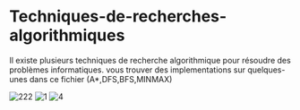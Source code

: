 # Techniques-de-recherches-algorithmiques
 Il existe plusieurs techniques de recherche algorithmique pour résoudre des problèmes informatiques. vous trouver des implementations sur quelques-unes dans ce fichier (A*,DFS,BFS,MINMAX)
 
![222](https://user-images.githubusercontent.com/125216413/229405145-ffa5ceea-54fd-432e-adee-fc0a6308f101.png)
![1](https://user-images.githubusercontent.com/125216413/229405209-97384a5a-90ed-462e-a6db-65599a9e0032.png)
![4](https://user-images.githubusercontent.com/125216413/229405228-1820bb4a-e92b-4acd-9ee3-15641ef8bccc.png)
